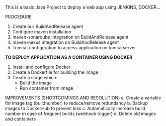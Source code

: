 This is a basic Java Project to deploy a web app using JENKINS, DOCKER...

PROCEDURE
1. Create our BuildAndRelease agent
2. Configure maven installation
3. maven-sonarqube integration on BuildAndRelease agent
4. maven-nexus integration on BuildAndRelease agent
5. Tomcat configuration to access application on tomcatserver

**TO DEPLOY APPLICATION AS A CONTAINER USING DOCKER**
1. Install and configure Docker
2. Create a Dockerfile for building the image
3. Create a stage which:
    - Build the image
    - Run container from image

IMPROVEMENTS (SHORTCOMINGS AND RESOLUTION)
a. Create a variable for image tag (buildnumber) to reduce/remove redundancy
b. Backup images to DockerHub to prevent loss
c. Automatically increase build number in case of frequent builds (webhook trigger)
d. Delete old images and containers
